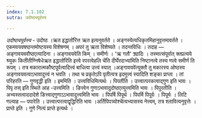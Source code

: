 ```yaml
---
index: 7.1.102
sutra: उदोष्ठ्यपूर्वस्य

---
```

_उदोष्ठ्यपूर्वस्य_ - उदोष्ठ ।ऋत इद्धातो॑रित्त ऋत इत्यनुवर्तते । अङ्गस्येत्यधिकृतमिहानुवृत्तमावर्तते । एकमवयवषष्ठन्तमोष्टयस्य विशेषणम् । अपरं तु ऋता विशेष्यते । तदन्तविधिः । तदाह — अङ्गावयववौष्ठएत्यादिना । अङ्गावयवेति किम्  । समीर्णः । 'ऋ गतौ' क्र्यादिः । तस्मात्संपूर्वात् क्तप्रत्यये	श्र्युकः किती॑तीण्निषेधेऋत इद्धातो॑रिति इत्त्वे रपरत्वेहलि चे॑ति दीर्घेरदाभ्या॑मिति निष्टानत्वे तस्य णत्वे समीर्ण ति रूपम् । तत्र मकारात्मकौष्टपूर्वत्वादित्त्वं बाधित्वा उत्त्वं स्यात् ।अङ्गावयवे॑त्युक्तौ तु मकारस्य ओष्ठस्य अङ्गावयवत्वाऽभावादुत्त्वं न भवति । तथा च प्रकृतेऽपि पृतीत्यत्र इदमुत्त्वं स्यादिति शङ्का प्राप्ता । तां परिहरति —  गुणवृद्धी इति । इममिति । उत्त्वविधिमित्यर्थः । पिपर्तीति । उत्त्वात्परकत्वाद्गुण इति भावः । पिपृ तस् इति स्थिते आह -उत्त्वमिति । ङित्त्वेन गुणाऽभावादुदोष्ठएत्युत्त्वमिति भावः । पिपुरतीति । अभ्यस्तत्वाददादेशे ङित्त्वाद्गुणाऽऽभावादुत्त्वमिति भावः । पिपर्षि पिपूर्थ । पिपर्मि पिपूर्वः । पिपूर्मः । लिटि णल्याह —  पपारेति । उत्त्वात्परत्वाद्वृद्धिरिति भावः ।अर्तिपिपत्र्योश्चे॑त्यभ्यासस्य नेत्त्वम्, तत्र श्लावित्यनुवृत्तेः । प्राप्ते इति । गुणे नित्यं प्राप्ते इत्यर्थः । 